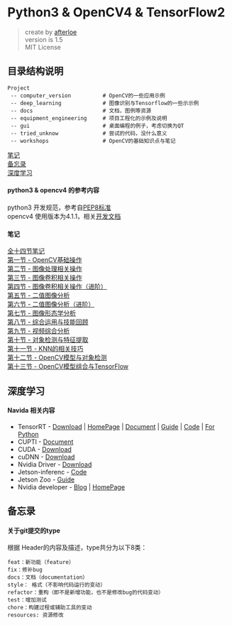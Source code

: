 Python3 & OpenCV4 & TensorFlow2
===

> create by [afterloe](605728727@qq.com)  
> version is 1.5  
> MIT License    

## 目录结构说明
```
Project
 -- computer_version          # OpenCV的一些应用示例
 -- deep_learning             # 图像识别与Tensorflow的一些示示例
 -- docs                      # 文档，图例等资源
 -- equipment_engineering     # 项目工程化的示例及说明
 -- gui                       # 桌面编程的例子，考虑切换为QT
 -- tried_unknow              # 尝试的代码，没什么意义
 -- workshops                 # OpenCV的基础知识点与笔记
```

<a href="#note">笔记</a>  
<a href="#backup">备忘录</a>  
<a href="#deeplearn">深度学习</a>

#### python3 & opencv4 的参考内容
python3 开发规范，参考自[PEP8标准](https://www.cnblogs.com/rrh4869/p/11177785.html)  
opencv4 使用版本为4.1.1，相关[开发文档](https://docs.opencv.org/4.1.1/)

#### <a id="note">笔记</a>

[全十四节笔记](./workshops/SUMMARY.md)  
[第一节 - OpenCV基础操作](./workshops/1-day/summary.md)  
[第二节 - 图像处理相关操作](./workshops/2-day/summary.md)      
[第三节 - 图像卷积相关操作](./workshops/3-day/summary.md)  
[第四节 - 图像卷积相关操作（进阶）](./workshops/4-day/summary.md)  
[第五节 - 二值图像分析](./workshops/5-day/summary.md)  
[第六节 - 二值图像分析（进阶）](./workshops/6-day/summary.md)  
[第七节 - 图像形态学分析](./workshops/7-day/summary.md)    
[第八节 - 综合运用与技能回顾](./workshops/8-day/summary.md)  
[第九节 - 视频综合分析](./workshops/9-section/summary.md)  
[第十节 - 对象检测与特征提取](./workshops/10-section/summary.md)  
[第十一节 - KNN的相关技巧](./workshops/11-section/summary.md)  
[第十二节 - OpenCV模型与对象检测](./workshops/12-section/summary.md)  
[第十三节 - OpenCV模型组合与TensorFlow](./workshops/13-section/summary.md)  


## <a name="deeplearn">深度学习</a>


#### Navida 相关内容

* TensorRT - [Download](https://developer.nvidia.com/rdp/form/tensorrt-7-survey)  | [HomePage](https://developer.nvidia.com/tensorrt) | [Document](https://docs.nvidia.com/deeplearning/sdk/tensorrt-archived/index.html) | [Guide](https://docs.nvidia.com/deeplearning/sdk/tensorrt-install-guide/index.html#overview) | [Code](https://github.com/NVIDIA/TensorRT) | [For Python](https://docs.nvidia.com/deeplearning/sdk/tensorrt-developer-guide/index.html#importing_trt_python)
* CUPTI - [Document](https://docs.nvidia.com/cupti/Cupti/index.html)
* CUDA - [Download](https://developer.nvidia.com/cuda-10.1-download-archive-base?target_os=Windows&target_arch=x86_64&target_version=10&target_type=exelocal)
* cuDNN - [Download](https://developer.nvidia.com/rdp/cudnn-download)
* Nvidia Driver - [Download](https://www.nvidia.com/download/index.aspx?lang=en-us)
* Jetson-inferenc - [Code](https://github.com/dusty-nv/jetson-inference)
* Jetson Zoo - [Guide](https://elinux.org/Jetson_Zoo)
* Nvidia developer - [Blog](https://devblogs.nvidia.com/speed-up-inference-tensorrt/) | [HomePage](https://developer.nvidia.com/)


## <a name="backup">备忘录</a>

#### 关于git提交的type
根据 Header的内容及描述，type共分为以下8类：
```
feat：新功能（feature）
fix：修补bug
docs：文档（documentation）
style： 格式（不影响代码运行的变动）
refactor：重构（即不是新增功能，也不是修改bug的代码变动）
test：增加测试
chore：构建过程或辅助工具的变动
resources: 资源修改
```
